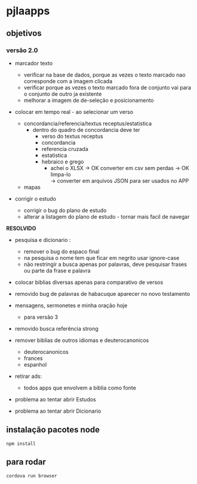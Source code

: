 # pjlaapps

## objetivos 

### versão 2.0

- marcador texto
  - verificar na base de dados, porque as vezes
  o texto marcado nao corresponde com a imagem clicada
  - verificar porque as vezes o texto marcado fora de conjunto
  vai para o conjunto de outro ja existente
  - melhorar a imagem de de-seleção e posicionamento

- colocar em tempo real - ao selecionar um verso
  - concordancia/referencia/textus receptus/estatistica 
      - dentro do quadro de concordancia deve ter
        - verso do textus receptus
        - concordancia
        - referencia cruzada
        - estatistica
        - hebraico e grego
          - achei o XLSX 
            -> OK converter em csv sem perdas
            -> OK limpa-lo  
            -> converter em arquivos JSON para ser usados no APP
  - mapas

- corrigir o estudo
  - corrigir o bug do plano de estudo
  - alterar a listagem do plano de estudo - tornar mais facil de navegar


**RESOLVIDO** 

- pesquisa e dicionario : 
  - remover o bug do espaco final
  - na pesquisa o nome tem que ficar em negrito usar ignore-case
  - não restringir a busca apenas por palavras, deve pesquisar frases 
  ou parte da frase e palavra 

- colocar biblias diversas apenas para comparativo de versos

- removido bug de palavras de habacuque aparecer no novo testamento

- mensagens, sermonetes e minha oração hoje 
  - para versão 3

- removido busca referência strong

- remover biblias de outros idiomas e deuterocanonicos
   - deuterocanonicos
   - frances
   - espanhol

- retirar ads:
   - todos apps que envolvem a biblia como fonte

- problema ao tentar abrir Estudos

- problema ao tentar abrir Dicionario


## instalação pacotes node

`npm install`

## para rodar

`cordova run browser`


  

